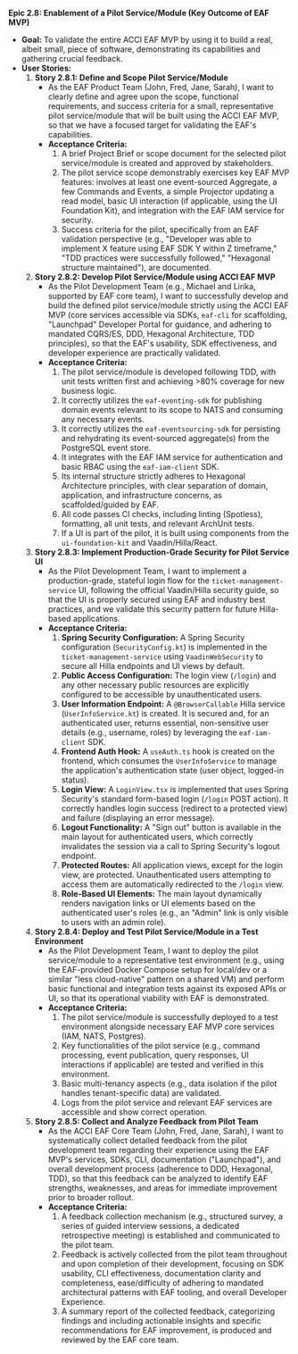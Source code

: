 **Epic 2.8: Enablement of a Pilot Service/Module (Key Outcome of EAF MVP)**

- **Goal:** To validate the entire ACCI EAF MVP by using it to build a real, albeit small, piece of
  software, demonstrating its capabilities and gathering crucial feedback.
- **User Stories:**
  1. **Story 2.8.1: Define and Scope Pilot Service/Module**
     - As the EAF Product Team (John, Fred, Jane, Sarah), I want to clearly define and agree upon
       the scope, functional requirements, and success criteria for a small, representative pilot
       service/module that will be built using the ACCI EAF MVP, so that we have a focused target
       for validating the EAF\'s capabilities.
     - **Acceptance Criteria:**
       1. A brief Project Brief or scope document for the selected pilot service/module is created
          and approved by stakeholders.
       2. The pilot service scope demonstrably exercises key EAF MVP features: involves at least one
          event-sourced Aggregate, a few Commands and Events, a simple Projector updating a read
          model, basic UI interaction (if applicable, using the UI Foundation Kit), and integration
          with the EAF IAM service for security.
       3. Success criteria for the pilot, specifically from an EAF validation perspective (e.g.,
          \"Developer was able to implement X feature using EAF SDK Y within Z timeframe,\" \"TDD
          practices were successfully followed,\" \"Hexagonal structure maintained\"), are
          documented.
  2. **Story 2.8.2: Develop Pilot Service/Module using ACCI EAF MVP**
     - As the Pilot Development Team (e.g., Michael and Lirika, supported by EAF core team), I want
       to successfully develop and build the defined pilot service/module strictly using the ACCI
       EAF MVP (core services accessible via SDKs, `eaf-cli` for scaffolding, \"Launchpad\"
       Developer Portal for guidance, and adhering to mandated CQRS/ES, DDD, Hexagonal Architecture,
       TDD principles), so that the EAF\'s usability, SDK effectiveness, and developer experience
       are practically validated.
     - **Acceptance Criteria:**
       1. The pilot service/module is developed following TDD, with unit tests written first and
          achieving >80% coverage for new business logic.
       2. It correctly utilizes the `eaf-eventing-sdk` for publishing domain events relevant to its
          scope to NATS and consuming any necessary events.
       3. It correctly utilizes the `eaf-eventsourcing-sdk` for persisting and rehydrating its
          event-sourced aggregate(s) from the PostgreSQL event store.
       4. It integrates with the EAF IAM service for authentication and basic RBAC using the
          `eaf-iam-client` SDK.
       5. Its internal structure strictly adheres to Hexagonal Architecture principles, with clear
          separation of domain, application, and infrastructure concerns, as scaffolded/guided by
          EAF.
       6. All code passes CI checks, including linting (Spotless), formatting, all unit tests, and
          relevant ArchUnit tests.
       7. If a UI is part of the pilot, it is built using components from the `ui-foundation-kit`
          and Vaadin/Hilla/React.
  3. **Story 2.8.3: Implement Production-Grade Security for Pilot Service UI**
     - As the Pilot Development Team, I want to implement a production-grade, stateful login flow
       for the `ticket-management-service` UI, following the official Vaadin/Hilla security guide,
       so that the UI is properly secured using EAF and industry best practices, and we validate
       this security pattern for future Hilla-based applications.
     - **Acceptance Criteria:**
       1. **Spring Security Configuration:** A Spring Security configuration (`SecurityConfig.kt`)
          is implemented in the `ticket-management-service` using `VaadinWebSecurity` to secure all
          Hilla endpoints and UI views by default.
       2. **Public Access Configuration:** The login view (`/login`) and any other necessary public
          resources are explicitly configured to be accessible by unauthenticated users.
       3. **User Information Endpoint:** A `@BrowserCallable` Hilla service (`UserInfoService.kt`)
          is created. It is secured and, for an authenticated user, returns essential, non-sensitive
          user details (e.g., username, roles) by leveraging the `eaf-iam-client` SDK.
       4. **Frontend Auth Hook:** A `useAuth.ts` hook is created on the frontend, which consumes the
          `UserInfoService` to manage the application's authentication state (user object, logged-in
          status).
       5. **Login View:** A `LoginView.tsx` is implemented that uses Spring Security's standard
          form-based login (`/login` POST action). It correctly handles login success (redirect to a
          protected view) and failure (displaying an error message).
       6. **Logout Functionality:** A "Sign out" button is available in the main layout for
          authenticated users, which correctly invalidates the session via a call to Spring
          Security's logout endpoint.
       7. **Protected Routes:** All application views, except for the login view, are protected.
          Unauthenticated users attempting to access them are automatically redirected to the
          `/login` view.
       8. **Role-Based UI Elements:** The main layout dynamically renders navigation links or UI
          elements based on the authenticated user's roles (e.g., an "Admin" link is only visible to
          users with an admin role).
  4. **Story 2.8.4: Deploy and Test Pilot Service/Module in a Test Environment**
     - As the Pilot Development Team, I want to deploy the pilot service/module to a representative
       test environment (e.g., using the EAF-provided Docker Compose setup for local/dev or a
       similar \"less cloud-native\" pattern on a shared VM) and perform basic functional and
       integration tests against its exposed APIs or UI, so that its operational viability with EAF
       is demonstrated.
     - **Acceptance Criteria:**
       1. The pilot service/module is successfully deployed to a test environment alongside
          necessary EAF MVP core services (IAM, NATS, Postgres).
       2. Key functionalities of the pilot service (e.g., command processing, event publication,
          query responses, UI interactions if applicable) are tested and verified in this
          environment.
       3. Basic multi-tenancy aspects (e.g., data isolation if the pilot handles tenant-specific
          data) are validated.
       4. Logs from the pilot service and relevant EAF services are accessible and show correct
          operation.
  5. **Story 2.8.5: Collect and Analyze Feedback from Pilot Team**
     - As the ACCI EAF Core Team (John, Fred, Jane, Sarah), I want to systematically collect
       detailed feedback from the pilot development team regarding their experience using the EAF
       MVP\'s services, SDKs, CLI, documentation (\"Launchpad\"), and overall development process
       (adherence to DDD, Hexagonal, TDD), so that this feedback can be analyzed to identify EAF
       strengths, weaknesses, and areas for immediate improvement prior to broader rollout.
     - **Acceptance Criteria:**
       1. A feedback collection mechanism (e.g., structured survey, a series of guided interview
          sessions, a dedicated retrospective meeting) is established and communicated to the pilot
          team.
       2. Feedback is actively collected from the pilot team throughout and upon completion of their
          development, focusing on SDK usability, CLI effectiveness, documentation clarity and
          completeness, ease/difficulty of adhering to mandated architectural patterns with EAF
          tooling, and overall Developer Experience.
       3. A summary report of the collected feedback, categorizing findings and including actionable
          insights and specific recommendations for EAF improvement, is produced and reviewed by the
          EAF core team.
